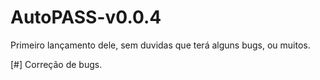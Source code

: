 # AutoPASS-v0.0.4
Primeiro lançamento dele, sem duvidas que terá alguns bugs, ou muitos.

 [#] Correção de bugs.
